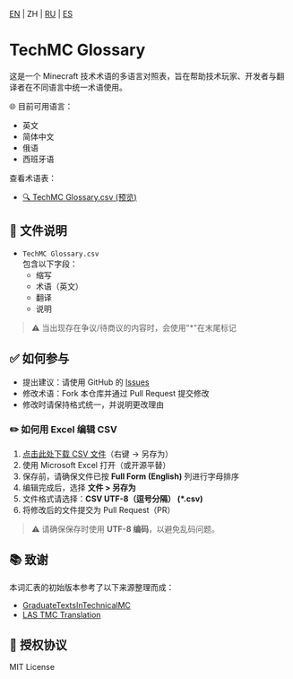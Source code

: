 [EN](README.md) | ZH | [RU](README.ru.md) | [ES](README.es.md)
# TechMC Glossary

这是一个 Minecraft 技术术语的多语言对照表，旨在帮助技术玩家、开发者与翻译者在不同语言中统一术语使用。

🌐 目前可用语言：

- 英文
- 简体中文
- 俄语
- 西班牙语

查看术语表：
- [🔍 TechMC Glossary.csv (预览)](https://github.com/DuskScorpio/TechMC-Glossary/blob/main/TechMC%20Glossary.csv)

## 📄 文件说明

- `TechMC Glossary.csv`  
  包含以下字段：
  - 缩写
  - 术语（英文）
  - 翻译
  - 说明
  
>⚠️ 当出现存在争议/待商议的内容时，会使用"*"在末尾标记

## ✅ 如何参与

- 提出建议：请使用 GitHub 的 [Issues](https://github.com/DuskScorpio/TechMC-Glossary/issues)
- 修改术语：Fork 本仓库并通过 Pull Request 提交修改
- 修改时请保持格式统一，并说明更改理由

### ✏️ 如何用 Excel 编辑 CSV

1. [点击此处下载 CSV 文件](https://github.com/DuskScorpio/TechMC-Glossary/raw/main/TechMC%20Glossary.csv)（右键 → 另存为）  
2. 使用 Microsoft Excel 打开（或开源平替）
3. 保存前，请确保文件已按 **Full Form (English)** 列进行字母排序
4. 编辑完成后，选择 **文件 > 另存为**  
5. 文件格式请选择：**CSV UTF-8（逗号分隔） (*.csv)**  
6. 将修改后的文件提交为 Pull Request（PR）

> ⚠️ 请确保保存时使用 **UTF-8 编码**，以避免乱码问题。

## 📚 致谢
本词汇表的初始版本参考了以下来源整理而成：
- [GraduateTextsInTechnicalMC](https://github.com/tanhHeng/GraduateTextsInTechnicalMC)
- [LAS TMC Translation](https://www.youtube.com/@redstonevideotranslation5478)

## 📜 授权协议

MIT License
